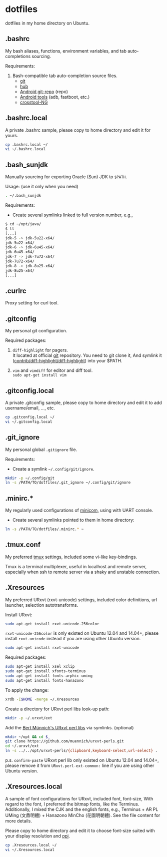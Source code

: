 dotfiles
========

dotfiles in my home directory on Ubuntu.


.bashrc
-------

My bash aliases, functions, environment variables,
and tab auto-completions sourcing.

Requirements:

1.  Bash-compatible tab auto-completion source files.
    * [git](https://github.com/git/git)
    * [hub](https://github.com/github/hub/releases)
    * [Android git-repo](https://github.com/aartamonau/repo.bash_completion) (repo)
    * [Android tools](https://github.com/mbrubeck/android-completion) (adb, fastboot, etc.)
    * [crosstool-NG](http://crosstool-ng.org/git/crosstool-ng/)

.bashrc.local
-------------

A private .bashrc sample, please copy to home directory and edit it for yours.

```bash
cp .bashrc.local ~/
vi ~/.bashrc.local
```


.bash_sunjdk
------------

Manually sourcing for exporting Oracle (Sun) JDK to `$PATH`.

Usage: (use it only when you need)

```bash
. ~/.bash_sunjdk
```

Requirements:

* Create several symlinks linked to full version number, e.g.,

```bash
$ cd ~/opt/java/
$ ll
[...]
jdk-5 -> jdk-5u22-x64/
jdk-5u22-x64/
jdk-6 -> jdk-6u45-x64/
jdk-6u45-x64/
jdk-7 -> jdk-7u72-x64/
jdk-7u72-x64/
jdk-8 -> jdk-8u25-x64/
jdk-8u25-x64/
[...]
```


.curlrc
-------

Proxy setting for curl tool.


.gitconfig
----------

My personal git configuration.

Required packages:

1.  `diff-highlight` for pagers.  
    It located at official [git](https://github.com/git/git.git) repository.
    You need to git clone it,  And symlink it
    ([contrib/diff-highlight/diff-highlight](https://github.com/git/git/tree/master/contrib/diff-highlight)) into your $PATH.

2.  `vim` and `vimdiff` for editor and diff tool.  
    `sudo apt-get install vim`


.gitconfig.local
----------------

A private .gitconfig sample, please copy to home directory and edit it to add username/email, ..., etc.

```bash
cp .gitconfig.local ~/
vi ~/.gitconfig.local
```


.git_ignore
-----------

My personal global `.gitignore` file.

Requirements:

* Create a symlink `~/.config/git/ignore`.

```bash
mkdir -p ~/.config/git
ln -s /PATH/TO/dotfiles/.git_ignore ~/.config/git/ignore
```


.minirc.*
---------

My regularly used configurations of
[minicom](https://en.wikipedia.org/wiki/Minicom),
using with UART console.

* Create several symlinks pointed to them in home directory:

```bash
ln -s /PATH/TO/dotfiles/.minirc.* ~
```


.tmux.conf
----------

My preferred [tmux](https://tmux.github.io/) settings, included some vi-like
key-bindings.

Tmux is a terminal multiplexer, useful in localhost and remote server,
especially when ssh to remote server via a shaky and unstable connection.


.Xresources
----------

My preferred URxvt (rxvt-unicode) settings, included color definitions, url
launcher, selection autotransforms.

Install URxvt:

```bash
sudo apt-get install rxvt-unicode-256color
```

`rxvt-unicode-256color` is only existed on Ubuntu 12.04 and 14.04+,
please install `rxvt-unicode` instead if you are using other Ubuntu version.

```bash
sudo apt-get install rxvt-unicode
```

Required packages:

```bash
sudo apt-get install xsel xclip
sudo apt-get install xfonts-terminus
sudo apt-get install fonts-arphic-uming
sudo apt-get install fonts-hanazono
```

To apply the change:

```bash
xrdb -I$HOME -merge ~/.Xresources
```

Create a directory for URxvt perl libs look-up path:

```bash
mkdir -p ~/.urxvt/ext
```

Add the [Bert Münnich's URxvt perl libs](https://github.com/muennich/urxvt-perls)
via symlinks. (optional)

```bash
mkdir ~/opt && cd $_
git clone https://github.com/muennich/urxvt-perls.git
cd ~/.urxvt/ext
ln -s ../../opt/urxvt-perls/{clipboard,keyboard-select,url-select} .
```

p.s. `confirm-paste` URxvt perl lib only existed on Ubuntu 12.04 and 14.04+,
please remove it from `URxvt.perl-ext-common:` line if you are using other
Ubuntu version.


.Xresources.local
----------------

A sample of font configurations for URxvt, included font, font-size, With regard
to the font, I preferred the bitmap fonts, like the Terminus.  Additionally, I
mixed the CJK and the english fonts, e.g., Terminus + AR PL UMing (文鼎明體) +
Hanazono MinCho (花園明朝體).  See the file content for more details.

Please copy to home directory and edit it to choose font-size suited with your
display resolution and [ppi](https://en.wikipedia.org/wiki/Pixel_density).

```bash
cp .Xresources.local ~/
vi ~/.Xresources.local
```

